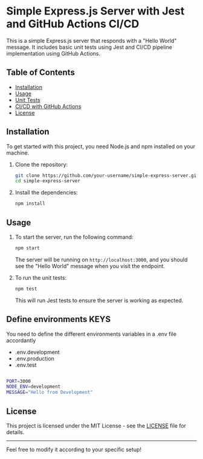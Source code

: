 # Simple Express.js Server with Jest and GitHub Actions CI/CD

This is a simple Express.js server that responds with a "Hello World" message. It includes basic unit tests using Jest and CI/CD pipeline implementation using GitHub Actions.

## Table of Contents

- [Installation](#installation)
- [Usage](#usage)
- [Unit Tests](#unit-tests)
- [CI/CD with GitHub Actions](#cicd-with-github-actions)
- [License](#license)

## Installation

To get started with this project, you need Node.js and npm installed on your machine.

1. Clone the repository:

   ```bash
   git clone https://github.com/your-username/simple-express-server.git
   cd simple-express-server
   ```

2. Install the dependencies:

   ```bash
   npm install
   ```

## Usage

1. To start the server, run the following command:

   ```bash
   npm start
   ```

   The server will be running on `http://localhost:3000`, and you should see the "Hello World" message when you visit the endpoint.

2. To run the unit tests:

   ```bash
   npm test
   ```

   This will run Jest tests to ensure the server is working as expected.

## Define environments KEYS

You need to define the different environments variables in a .env file accordantly

- .env.development
- .env.production
- .env.test

```bash

PORT=3000
NODE_ENV=development
MESSAGE="Hello from Development"
```

## License

This project is licensed under the MIT License - see the [LICENSE](LICENSE) file for details.

---

Feel free to modify it according to your specific setup!
